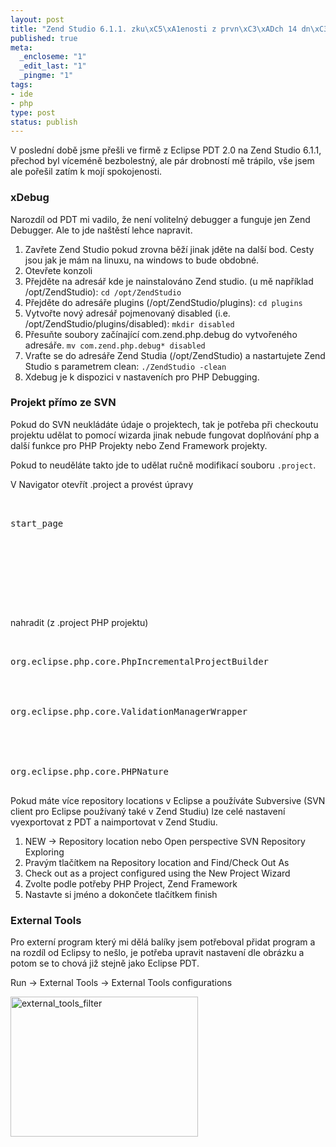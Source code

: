 ```yaml
--- 
layout: post
title: "Zend Studio 6.1.1. zku\xC5\xA1enosti z prvn\xC3\xADch 14 dn\xC3\xAD"
published: true
meta: 
  _encloseme: "1"
  _edit_last: "1"
  _pingme: "1"
tags: 
- ide
- php
type: post
status: publish
---
```

V poslední době jsme přešli ve firmě z Eclipse PDT 2.0 na Zend Studio 6.1.1, přechod byl víceméně bezbolestný, ale pár drobností mě trápilo, vše jsem ale pořešil zatím k mojí spokojenosti.
<h3>xDebug</h3>
Narozdíl od PDT mi vadilo, že není volitelný debugger a funguje jen Zend Debugger. Ale to jde naštěstí lehce napravit.
<ol>
	<li>Zavřete Zend Studio pokud zrovna běží jinak jděte na další bod. Cesty jsou jak je mám na linuxu, na windows to bude obdobné.</li>
	<li>Otevřete konzoli</li>
	<li>Přejděte na adresář kde je nainstalováno Zend studio. (u mě například /opt/ZendStudio):
<code>cd /opt/ZendStudio</code></li>
	<li>Přejděte do adresáře plugins (/opt/ZendStudio/plugins):
<code>cd plugins</code></li>
	<li>Vytvořte nový adresář pojmenovaný disabled (i.e. /opt/ZendStudio/plugins/disabled):
<code>mkdir disabled</code></li>
	<li>Přesuňte soubory začínající  com.zend.php.debug  do vytvořeného adresáře.
<code>mv com.zend.php.debug* disabled</code></li>
	<li>Vraťte se do adresáře Zend Studia (/opt/ZendStudio)  a nastartujete Zend Studio s parametrem clean:
<code>./ZendStudio -clean</code></li>
	<li>Xdebug je k dispozici v nastaveních pro PHP Debugging.</li>
</ol>
<h3>Projekt přímo ze SVN</h3>
Pokud do SVN neukládáte údaje o projektech, tak je potřeba při checkoutu projektu udělat to pomocí wizarda jinak nebude fungovat doplňování php a další funkce pro PHP Projekty nebo Zend Framework projekty.

Pokud to neuděláte takto jde to udělat ručně modifikací souboru <code>.project</code>.

V Navigator otevřít .project a provést úpravy
<pre>


start_page








</pre>
nahradit (z .project PHP projektu)
<pre>


org.eclipse.php.core.PhpIncrementalProjectBuilder




org.eclipse.php.core.ValidationManagerWrapper





org.eclipse.php.core.PHPNature

</pre>
Pokud máte více repository locations v Eclipse a používáte Subversive (SVN client pro Eclipse používaný také v Zend Studiu) lze celé nastavení vyexportovat z PDT a naimportovat v Zend Studiu.
<ol>
	<li>NEW → Repository location nebo Open perspective SVN Repository Exploring</li>
	<li>Pravým tlačítkem na Repository location and Find/Check Out As</li>
	<li>Check out as a project configured using the New Project Wizard</li>
	<li>Zvolte podle potřeby PHP Project, Zend Framework</li>
	<li>Nastavte si jméno a dokončete tlačítkem finish</li>
</ol>
<h3>External Tools</h3>
Pro externí program který mi dělá balíky jsem potřeboval přidat program a na rozdíl od Eclipsy to nešlo, je potřeba upravit nastavení dle obrázku a potom se to chová již stejně jako Eclipse PDT.

Run → External Tools → External Tools configurations

<a href="http://blog.prskavec.net/wp-content/uploads/2009/03/external_tools_filter.jpg"><img class="aligncenter size-medium wp-image-448" src="http://blog.prskavec.net/wp-content/uploads/2009/03/external_tools_filter-300x224.jpg" alt="external_tools_filter" width="300" height="224" /></a>
